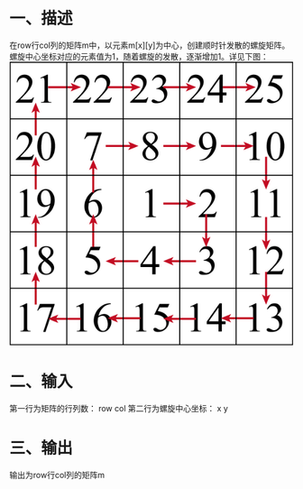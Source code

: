 # 一、描述
在row行col列的矩阵m中，以元素m[x][y]为中心，创建顺时针发散的螺旋矩阵。螺旋中心坐标对应的元素值为1，随着螺旋的发散，逐渐增加1。详见下图：
![螺旋方阵创建原理示意图](https://github.com/yuanyesjtu/spiral_matrix/blob/master/spiral%20matrix.tif)

# 二、输入
第一行为矩阵的行列数：
row col
第二行为螺旋中心坐标：
x y

# 三、输出
输出为row行col列的矩阵m
